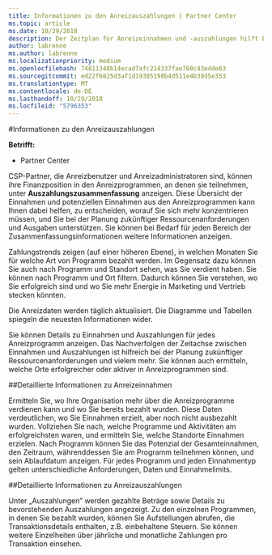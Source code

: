 ```yaml
---
title: Informationen zu den Anreizauszahlungen | Partner Center
ms.topic: article
ms.date: 10/29/2018
description: Der Zeitplan für Anreizeinnahmen und -auszahlungen hilft bei der künftigen Planung.
author: labrenne
ms.author: labrenne
ms.localizationpriority: medium
ms.openlocfilehash: 74811348b14ecad7afc214337fae760c43e4de63
ms.sourcegitcommit: ed22f6825d3af1d19385198b4d511e4b39d5e353
ms.translationtype: MT
ms.contentlocale: de-DE
ms.lasthandoff: 10/29/2018
ms.locfileid: "5796353"
---
```

#<a name="understand-your-incentives-payouts"></a>Informationen zu den Anreizauszahlungen

**Betrifft:**

-  Partner Center


CSP-Partner, die Anreizbenutzer und Anreizadministratoren sind, können ihre Finanzposition in den Anreizprogrammen, an denen sie teilnehmen, unter **Auszahlungszusammenfassung** anzeigen. Diese Übersicht der Einnahmen und potenziellen Einnahmen aus den Anreizprogrammen kann Ihnen dabei helfen, zu entscheiden, worauf Sie sich mehr konzentrieren müssen, und Sie bei der Planung zukünftiger Ressourcenanforderungen und Ausgaben unterstützen. Sie können bei Bedarf für jeden Bereich der Zusammenfassungsinformationen weitere Informationen anzeigen. 

Zahlungstrends zeigen (auf einer höheren Ebene), in welchen Monaten Sie für welche Art von Programm bezahlt werden. Im Gegensatz dazu können Sie auch nach Programm und Standort sehen, was Sie verdient haben. Sie können nach Programm und Ort filtern. Dadurch können Sie verstehen, wo Sie erfolgreich sind und wo Sie mehr Energie in Marketing und Vertrieb stecken könnten.

Die Anreizdaten werden täglich aktualisiert. Die Diagramme und Tabellen spiegeln die neuesten Informationen wider.

Sie können Details zu Einnahmen und Auszahlungen für jedes Anreizprogramm anzeigen. Das Nachverfolgen der Zeitachse zwischen Einnahmen und Auszahlungen ist hilfreich bei der Planung zukünftiger Ressourcenanforderungen und vielem mehr. Sie können auch ermitteln, welche Orte erfolgreicher oder aktiver in Anreizprogrammen sind. 

##<a name="drill-down-on-incentives-earnings"></a>Detaillierte Informationen zu Anreizeinnahmen

Ermitteln Sie, wo Ihre Organisation mehr über die Anreizprogramme verdienen kann und wo Sie bereits bezahlt wurden. Diese Daten verdeutlichen, wo Sie Einnahmen erzielt, aber noch nicht ausbezahlt wurden.  Vollziehen Sie nach, welche Programme und Aktivitäten am erfolgreichsten waren, und ermitteln Sie, welche Standorte Einnahmen erzielen. Nach Programm können Sie das Potenzial der Gesamteinnahmen, den Zeitraum, währenddessen Sie am Programm teilnehmen können, und sein Ablaufdatum anzeigen. Für jedes Programm und jeden Einnahmentyp gelten unterschiedliche Anforderungen, Daten und Einnahmelimits. 

##<a name="drill-down-on-incentive-payouts"></a>Detaillierte Informationen zu Anreizauszahlungen

Unter „Auszahlungen” werden gezahlte Beträge sowie Details zu bevorstehenden Auszahlungen angezeigt. Zu den einzelnen Programmen, in denen Sie bezahlt wurden, können Sie Aufstellungen abrufen, die Transaktionsdetails enthalten, z.B. einbehaltene Steuern. Sie können weitere Einzelheiten über jährliche und monatliche Zahlungen pro Transaktion einsehen.